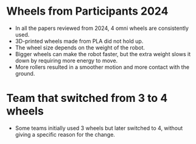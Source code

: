 # Wheels from Participants 2024
- In all the papers reviewed from 2024, 4 omni wheels are consistently used. 
- 3D-printed wheels made from PLA did not hold up. 
- The wheel size depends on the weight of the robot. 
- Bigger wheels can make the robot faster, but the extra weight slows it down by requiring more energy to move.
- More rollers resulted in a smoother motion and more contact with the ground. 
# Team that switched from 3 to 4 wheels
- Some teams initially used 3 wheels but later switched to 4, without giving a specific reason for the change.
